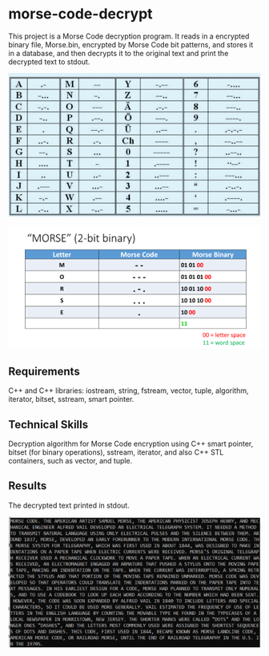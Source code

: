 # morse-code-decrypt
This project is a Morse Code decryption program.  It reads in a encrypted binary file, Morse.bin, encrypted by Morse Code bit patterns, and stores it in a database, and then decrypts it to the original text and print the decrypted text to stdout.

![image](https://github.com/carab9/morse-code-decrypt/blob/main/morse_code1.png?raw=true)

![image](https://github.com/carab9/morse-code-decrypt/blob/main/morse_code2.png?raw=true)

## Requirements
C++ and C++ libraries: iostream, string, fstream, vector, tuple, algorithm, iterator, bitset, sstream, smart pointer.

## Technical Skills
Decryption algorithm for Morse Code encryption using C++ smart pointer, bitset (for binary operations), sstream, iterator, and also C++ STL containers, such as vector, and tuple.

## Results
The decrypted text printed in stdout.

![image](https://github.com/carab9/morse-code-decrypt/blob/main/morse_code_decrypted.png?raw=true)
